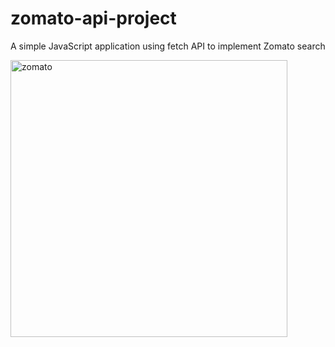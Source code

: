 # zomato-api-project
A simple JavaScript application using fetch API to implement Zomato search

<img width="443" alt="zomato" src="https://user-images.githubusercontent.com/63189207/98610971-349b7c80-22f1-11eb-8035-ec55bb2512d0.PNG">
